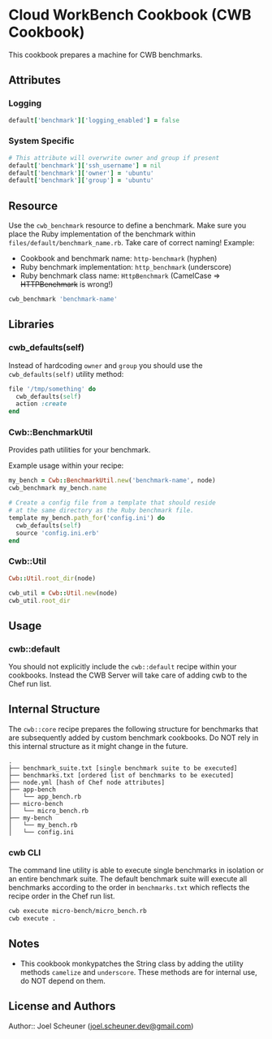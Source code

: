 # Cloud WorkBench Cookbook (CWB Cookbook) 

This cookbook prepares a machine for CWB benchmarks.

## Attributes

### Logging
```ruby
default['benchmark']['logging_enabled'] = false
```

### System Specific
```ruby
# This attribute will overwrite owner and group if present
default['benchmark']['ssh_username'] = nil
default['benchmark']['owner'] = 'ubuntu'
default['benchmark']['group'] = 'ubuntu'
```

## Resource

Use the `cwb_benchmark` resource to define a benchmark. Make sure you place the Ruby implementation of the benchmark within `files/default/benchmark_name.rb`.
Take care of correct naming! Example:
* Cookbook and benchmark name: `http-benchmark` (hyphen)
* Ruby benchmark implementation: `http_benchmark` (underscore)
* Ruby benchmark class name: `HttpBenchmark` (CamelCase => ~~HTTPBenchmark~~ is wrong!)

```ruby
cwb_benchmark 'benchmark-name'
```

## Libraries

### cwb_defaults(self)

Instead of hardcoding `owner` and `group` you should use the `cwb_defaults(self)` utility method:

```ruby
file '/tmp/something' do
  cwb_defaults(self)
  action :create
end
```

### Cwb::BenchmarkUtil

Provides path utilities for your benchmark.

Example usage within your recipe:

```ruby
my_bench = Cwb::BenchmarkUtil.new('benchmark-name', node)
cwb_benchmark my_bench.name

# Create a config file from a template that should reside
# at the same directory as the Ruby benchmark file.
template my_bench.path_for('config.ini') do
  cwb_defaults(self)
  source 'config.ini.erb'
end
```

### Cwb::Util

```ruby
Cwb::Util.root_dir(node)

cwb_util = Cwb::Util.new(node)
cwb_util.root_dir
```

## Usage

### cwb::default

You should not explicitly include the `cwb::default` recipe within your cookbooks. Instead the CWB Server will take care of adding cwb to the Chef run list.

## Internal Structure

The `cwb::core` recipe prepares the following structure for benchmarks that are subsequently added by custom benchmark cookbooks.
Do NOT rely in this internal structure as it might change in the future.

```
.
├── benchmark_suite.txt [single benchmark suite to be executed]
├── benchmarks.txt [ordered list of benchmarks to be executed]
├── node.yml [hash of Chef node attributes]
├── app-bench
│   └── app_bench.rb
├── micro-bench
│   └── micro_bench.rb
├── my-bench
│   └── my_bench.rb
│   └── config.ini
```

### cwb CLI

The command line utility is able to execute single benchmarks in isolation or an entire benchmark suite. The default benchmark suite will execute all benchmarks according to the order in `benchmarks.txt` which reflects the recipe order in the Chef run list.

```bash
cwb execute micro-bench/micro_bench.rb
cwb execute .
```

## Notes

* This cookbook monkypatches the String class by adding the utility methods `camelize` and `underscore`. These methods are for internal use, do NOT depend on them.

## License and Authors

Author:: Joel Scheuner (joel.scheuner.dev@gmail.com)
